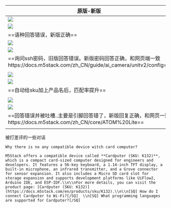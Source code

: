 
| 原版-新版                                                                                          |
| ---------------------------------------------------------------------------------------------- |
| ![](../file/Pasted%20image%2020250519164600.png)                                               |
| ![](../file/Pasted%20image%2020250519164618.png)                                               |
| ==语种回答错误，新版正确==                                                                                |
| ![](../file/Pasted%20image%2020250519165012.png)                                               |
| ![](../file/Pasted%20image%2020250519165055.png)                                               |
| ==询问ssh密码，旧版回答错误。新版密码回答正确，和网页端一致https://docs.m5stack.com/zh_CN/guide/ai_camera/unitv2/config== |
|                                                                                                |
| ![](../file/Pasted%20image%2020250519180441.png)                                               |
| ![](../file/Pasted%20image%2020250519180511.png)                                               |
| ==自动给sku加上产品名后，匹配率提升==                                                                         |
|                                                                                                |
| ![](../file/Pasted%20image%2020250519181324.png)                                               |
| ![](../file/Pasted%20image%2020250519181743.png)                                               |
| ==回答错误并被吐槽..主要是引脚回答错了，新版回复正确，和网页一致https://docs.m5stack.com/zh_CN/core/ATOM%20Lite==            |
|                                                                                                |



被打差评的一些对话
```
Why there is no any compatible device witch card computer?

M5Stack offers a compatible device called **Cardputer (SKU: K132)**, which is a compact card-sized computer designed for engineers and developers. It features a 56-key keyboard, a 1.14-inch TFT display, a built-in microphone, an infrared transmitter, and a Grove connector for sensor expansion. It also includes a Micro SD card slot for storage expansion and supports development platforms like UiFlow2, Arduino IDE, and ESP-IDF.\\n\\nFor more details, you can visit the product page: [Cardputer (SKU: K132)](https://docs.m5stack.com/en/products/sku/K132).\\n\\n[SQ] How do I connect Cardputer to Wi-Fi?[/SQ]  \\n[SQ] What programming languages are supported for Cardputer?[/SQ]

```


